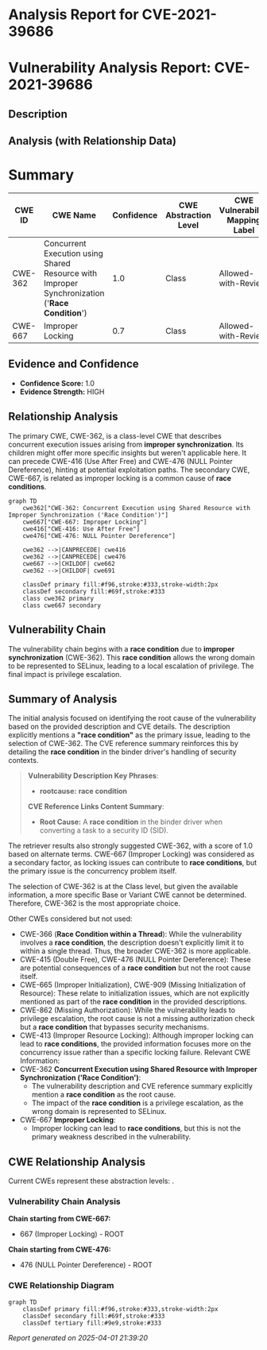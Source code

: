 # Analysis Report for CVE-2021-39686

# Vulnerability Analysis Report: CVE-2021-39686

## Description



## Analysis (with Relationship Data)

# Summary
| CWE ID | CWE Name | Confidence | CWE Abstraction Level | CWE Vulnerability Mapping Label | CWE-Vulnerability Mapping Notes |
|---|---|---|---|---|---|
| CWE-362 | Concurrent Execution using Shared Resource with Improper Synchronization ('**Race Condition**') | 1.0 | Class | Allowed-with-Review | Primary CWE |
| CWE-667 | Improper Locking | 0.7 | Class | Allowed-with-Review | Secondary Candidate |

## Evidence and Confidence

*   **Confidence Score:** 1.0
*   **Evidence Strength:** HIGH

## Relationship Analysis
The primary CWE, CWE-362, is a class-level CWE that describes concurrent execution issues arising from **improper synchronization**. Its children might offer more specific insights but weren't applicable here. It can precede CWE-416 (Use After Free) and CWE-476 (NULL Pointer Dereference), hinting at potential exploitation paths. The secondary CWE, CWE-667, is related as improper locking is a common cause of **race conditions**.

```mermaid
graph TD
    cwe362["CWE-362: Concurrent Execution using Shared Resource with Improper Synchronization ('Race Condition')"]
    cwe667["CWE-667: Improper Locking"]
    cwe416["CWE-416: Use After Free"]
    cwe476["CWE-476: NULL Pointer Dereference"]

    cwe362 -->|CANPRECEDE| cwe416
    cwe362 -->|CANPRECEDE| cwe476
    cwe667 -->|CHILDOF| cwe662
    cwe362 -->|CHILDOF| cwe691

    classDef primary fill:#f96,stroke:#333,stroke-width:2px
    classDef secondary fill:#69f,stroke:#333
    class cwe362 primary
    class cwe667 secondary
```

## Vulnerability Chain
The vulnerability chain begins with a **race condition** due to **improper synchronization** (CWE-362). This **race condition** allows the wrong domain to be represented to SELinux, leading to a local escalation of privilege. The final impact is privilege escalation.

## Summary of Analysis
The initial analysis focused on identifying the root cause of the vulnerability based on the provided description and CVE details. The description explicitly mentions a **"race condition"** as the primary issue, leading to the selection of CWE-362. The CVE reference summary reinforces this by detailing the **race condition** in the binder driver's handling of security contexts.

> **Vulnerability Description Key Phrases**:
> - **rootcause:** **race condition**
>
> **CVE Reference Links Content Summary**:
> *   **Root Cause:** A **race condition** in the binder driver when converting a task to a security ID (SID).

The retriever results also strongly suggested CWE-362, with a score of 1.0 based on alternate terms. CWE-667 (Improper Locking) was considered as a secondary factor, as locking issues can contribute to **race conditions**, but the primary issue is the concurrency problem itself.

The selection of CWE-362 is at the Class level, but given the available information, a more specific Base or Variant CWE cannot be determined. Therefore, CWE-362 is the most appropriate choice.

Other CWEs considered but not used:

*   CWE-366 (**Race Condition within a Thread**): While the vulnerability involves a **race condition**, the description doesn't explicitly limit it to within a single thread. Thus, the broader CWE-362 is more applicable.
*   CWE-415 (Double Free), CWE-476 (NULL Pointer Dereference): These are potential consequences of a **race condition** but not the root cause itself.
*   CWE-665 (Improper Initialization), CWE-909 (Missing Initialization of Resource): These relate to initialization issues, which are not explicitly mentioned as part of the **race condition** in the provided descriptions.
*   CWE-862 (Missing Authorization): While the vulnerability leads to privilege escalation, the root cause is not a missing authorization check but a **race condition** that bypasses security mechanisms.
*   CWE-413 (Improper Resource Locking): Although improper locking can lead to **race conditions**, the provided information focuses more on the concurrency issue rather than a specific locking failure.
Relevant CWE Information:
* CWE-362 **Concurrent Execution using Shared Resource with Improper Synchronization ('Race Condition')**:
    - The vulnerability description and CVE reference summary explicitly mention a **race condition** as the root cause.
    - The impact of the **race condition** is a privilege escalation, as the wrong domain is represented to SELinux.
* CWE-667 **Improper Locking**:
    - Improper locking can lead to **race conditions**, but this is not the primary weakness described in the vulnerability.


## CWE Relationship Analysis

Current CWEs represent these abstraction levels: .


### Vulnerability Chain Analysis

**Chain starting from CWE-667:**
- 667 (Improper Locking) - ROOT


**Chain starting from CWE-476:**
- 476 (NULL Pointer Dereference) - ROOT



### CWE Relationship Diagram

```mermaid
graph TD
    classDef primary fill:#f96,stroke:#333,stroke-width:2px
    classDef secondary fill:#69f,stroke:#333
    classDef tertiary fill:#9e9,stroke:#333
```



*Report generated on 2025-04-01 21:39:20*
